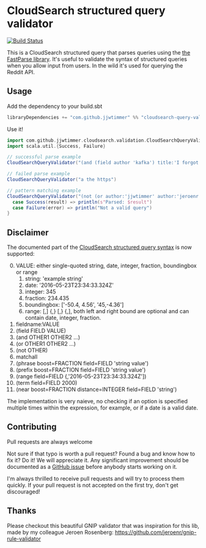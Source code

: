 # CloudSearch structured query validator
[![Build Status](https://travis-ci.org/JJWTimmer/cloudsearch-query-validator.svg?branch=master)](https://travis-ci.org/JJWTimmer/cloudsearch-query-validator)

This is a CloudSearch structured query that parses queries using the [the FastParse library](https://lihaoyi.github.io/fastparse/). It's useful to validate the syntax of structured queries when you allow input from users. In the wild it's used for querying the Reddit API.

## Usage
Add the dependency to your build.sbt
```scala
libraryDependencies += "com.github.jjwtimmer" %% "cloudsearch-query-validator" % "0.1"
```
Use it!
```scala
import com.github.jjwtimmer.cloudsearch.validation.CloudSearchQueryValidator
import scala.util.{Success, Failure}

// successful parse example
CloudSearchQueryValidator("(and (field author 'kafka') title:'I forgot')")

// failed parse example
CloudSearchQueryValidator("a the https")

// pattern matching example
CloudSearchQueryValidator("(not (or author:'jjwtimmer' author:'jeroenr'))") match {
  case Success(result) => println(s"Parsed: $result")
  case Failure(error) => println("Not a valid query")
}
```

## Disclaimer
The documented part of the [CloudSearch structured query syntax](http://docs.aws.amazon.com/cloudsearch/latest/developerguide/search-api.html#structured-search-syntax) is now supported:

0. VALUE: either single-quoted string, date, integer, fraction, boundingbox or range
    1. string: 'example string'
    2. date: '2016-05-23T23:34:33.324Z'
    3. integer: 345
    4. fraction: 234.435
    5. boundingbox: ['-50.4, 4.56', '45,-4.36']
    6. range: [,] {,} [,} {,], both left and right bound are optional and can contain date, integer, fraction.
1. fieldname:VALUE
2. (field FIELD VALUE)
3. (and OTHER1 OTHER2 ...)
4. (or OTHER1 OTHER2 ...)
5. (not OTHER)
6. matchall
7. (phrase boost=FRACTION field=FIELD 'string value')
8. (prefix boost=FRACTION field=FIELD 'string value')
9. (range field=FIELD {,'2016-05-23T23:34:33.324Z'])
10. (term field=FIELD 2000)
11. (near boost=FRACTION distance=INTEGER field=FIELD 'string')

The implementation is very naieve, no checking if an option is specified multiple times within the expression, for example, or if a date is a valid date.

## Contributing
Pull requests are always welcome

Not sure if that typo is worth a pull request? Found a bug and know how to fix it? Do it! We will appreciate it. Any significant improvement should be documented as a [GitHub issue](https://github.com/JJWTimmer/cloudsearch-query-validator/issues) before anybody starts working on it.

I'm always thrilled to receive pull requests and will try to process them quickly. If your pull request is not accepted on the first try, don't get discouraged!

## Thanks

Please checkout this beautiful GNIP validator that was inspiration for this lib, made by my colleague Jeroen Rosenberg:
https://github.com/jeroenr/gnip-rule-validator